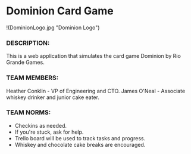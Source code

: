 # Dominion Card Game

!(DominionLogo.jpg "Dominion Logo")

### DESCRIPTION:
This is a web application that simulates the card game Dominion by Rio Grande Games.

### TEAM MEMBERS:
Heather Conklin - VP of Engineering and CTO.
James O'Neal - Associate whiskey drinker and junior cake eater.

### TEAM NORMS:
- Checkins as needed.
- If you're stuck, ask for help.
- Trello board will be used to track tasks and progress.
- Whiskey and chocolate cake breaks are encouraged.


